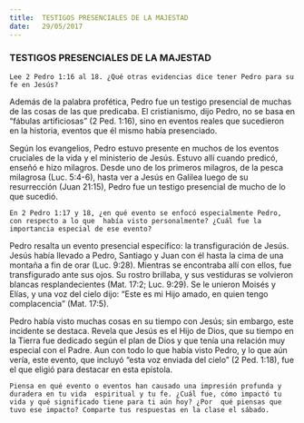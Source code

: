 ```yaml
---
title:  TESTIGOS PRESENCIALES DE LA MAJESTAD
date:   29/05/2017
---
```


### TESTIGOS PRESENCIALES DE LA MAJESTAD

`Lee 2 Pedro 1:16 al 18. ¿Qué otras evidencias dice tener Pedro para su fe en Jesús?`
 
Además de la palabra profética, Pedro fue un testigo presencial de muchas de las cosas de las  que predicaba. El cristianismo, dijo Pedro, no se basa en “fábulas artificiosas” (2 Ped. 1:16),  sino en eventos reales que sucedieron en la historia, eventos que él mismo había presenciado. 

Según los evangelios, Pedro estuvo presente en muchos de los eventos cruciales de la vida y el  ministerio de Jesús. Estuvo allí cuando predicó, enseñó e hizo milagros. Desde uno de los  primeros milagros, de la pesca milagrosa (Luc. 5:4-6), hasta ver a Jesús en Galilea luego de su  resurrección (Juan 21:15), Pedro fue un testigo presencial de mucho de lo que sucedió. 

`En 2 Pedro 1:17 y 18, ¿en qué evento se enfocó especialmente Pedro, con respecto a lo que  había visto personalmente? ¿Cuál fue la importancia especial de ese evento?`
 
Pedro resalta un evento presencial específico: la transfiguración de Jesús. Jesús había llevado a  Pedro, Santiago y Juan con él hasta la cima de una montaña a fin de orar (Luc. 9:28). Mientras  se encontraba allí con ellos, fue transfigurado ante sus ojos. Su rostro brillaba, y sus vestiduras  se volvieron blancas resplandecientes (Mat. 17:2; Luc. 9:29). Se le unieron Moisés y Elías, y una  voz del cielo dijo: “Este es mi Hijo amado, en quien tengo complacencia” (Mat. 17:5). 

Pedro había visto muchas cosas en su tiempo con Jesús; sin embargo, este incidente se  destaca. Revela que Jesús es el Hijo de Dios, que su tiempo en la Tierra fue dedicado según el  plan de Dios y que tenía una relación muy especial con el Padre. Aun con todo lo que había  visto Pedro, y lo que aún vería, este evento, que incluyó “esta voz enviada del cielo” (2 Ped.  1:18), fue el que eligió para destacar en esta epístola. 

`Piensa en qué evento o eventos han causado una impresión profunda y duradera en tu vida  espiritual y tu fe. ¿Cuál fue, cómo impactó tu vida y qué significado tiene para ti aún hoy? ¿Por  qué piensas que tuvo ese impacto? Comparte tus respuestas en la clase el sábado.`